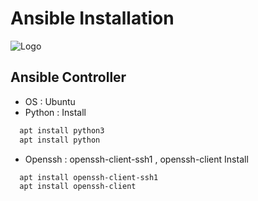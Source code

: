 # Ansible Installation
![Logo](https://upload.wikimedia.org/wikipedia/commons/thumb/2/24/Ansible_logo.svg/256px-Ansible_logo.svg.png)

## Ansible Controller 
- OS : Ubuntu 
- Python : 
Install 
```bash
  apt install python3
  apt install python
```
- Openssh : openssh-client-ssh1 , openssh-client
Install 
```bash
  apt install openssh-client-ssh1
  apt install openssh-client
```


